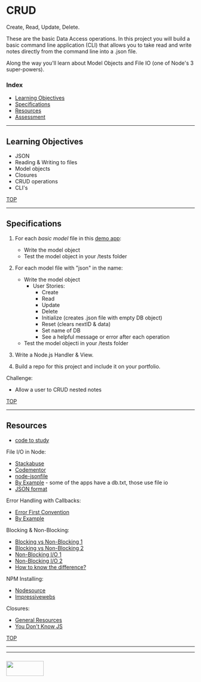 # CRUD

Create, Read, Update, Delete.

These are the basic Data Access operations.  In this project you will build a basic command line application (CLI) that allows you to take read and write notes directly from the command line into a .json file.

Along the way you'll learn about Model Objects and File IO (one of Node's 3 super-powers).

### Index
* [Learning Objectives](#learning-objectives)
* [Specifications](#specifications)
* [Resources](#resources)
* [Assessment](#assessment)

---

## Learning Objectives

* JSON
* Reading & Writing to files
* Model objects
* Closures
* CRUD operations
* CLI's

[TOP](#index)

---

## Specifications


1. For each _basic model_ file in this [demo app](https://github.com/elewa-academy/Modular-Design/tree/master/docs_src/05-crud/crud-app):
    * Write the model object
    * Test the model object in your /tests folder

2. For each model file with "json" in the name:
    * Write the model object
      * User Stories:
        * Create
        * Read
        * Update
        * Delete
        * Initialize (creates .json file with empty DB object)
        * Reset (clears nextID & data)
        * Set name of DB
        * See a helpful message or error after each operation
    * Test the model objecti in your /tests folder
3. Write a Node.js Handler & View.  
4. Build a repo for this project and include it on your portfolio.


Challenge:
* Allow a user to CRUD nested notes



[TOP](#index)

---

## Resources

* [code to study](https://github.com/elewa-academy/APIs/tree/master)

File I/O in Node:
* [Stackabuse](http://stackabuse.com/reading-and-writing-json-files-with-node-js/)
* [Codementor](https://www.codementor.io/codementorteam/how-to-use-json-files-in-node-js-85hndqt32)
* [node-jsonfile](https://github.com/jprichardson/node-jsonfile)
* [By Example](https://github.com/elewa-academy/Modular-Design/) - some of the apps have a db.txt, those use file io
* [JSON format](https://www.w3schools.com/js/js_json_intro.asp)

Error Handling with Callbacks:
* [Error First Convention](http://fredkschott.com/post/2014/03/understanding-error-first-callbacks-in-node-js/)
* [By Example](https://github.com/elewa-academy/General-Resources/tree/master/code-to-study/progressive-callbacks)

Blocking & Non-Blocking:
* [Blocking vs Non-Blocking 1](https://bytearcher.com/articles/blocking-vs-non-blocking-in-node.js/)
* [Blocking vs Non-Blocking 2](http://www.programmr.com/blogs/difference-between-asynchronous-and-non-blocking)
* [Non-Blocking I/O 1](https://www.codementor.io/theresamostert/understanding-non-blocking-i-o-in-javascript-cvmg1hp6l)
* [Non-Blocking I/O 2](http://sebastianmetzger.com/handle-asynchronous-non-blocking-io-in-javascript/)
* [How to know the difference?](https://softwareengineering.stackexchange.com/questions/202047/what-determines-which-javascript-functions-are-blocking-vs-non-blocking)

NPM Installing:
* [Nodesource](https://nodesource.com/blog/an-absolute-beginners-guide-to-using-npm/)
* [Impressivewebs](https://www.impressivewebs.com/npm-for-beginners-a-guide-for-front-end-developers/)

Closures:
* [General Resources](https://elewa-academy.github.io/General-Resources/javascript/closures.html)
* [You Don't Know JS](https://github.com/getify/You-Dont-Know-JS/tree/master/scope%20%26%20closures)


[TOP](#index)

___
___
### <a href="http://elewa.education/blog" target="_blank"><img src="https://user-images.githubusercontent.com/18554853/34921062-506450ae-f97d-11e7-875f-6feeb26ad72d.png" width="100" height="40"/></a>

